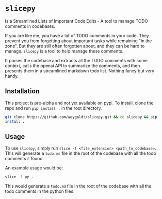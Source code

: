 # `slicepy`

is a Streamlined Lists of Important Code Edits - A tool to manage TODO comments
in codebases.

If you are like me, you have a lot of TODO comments in your code. They prevent
you from forgetting about important tasks while remaining "in the zone". But
they are still often forgotten about, and they can be hard to manage. `slicepy`
is a tool to help manage these comments.

It parses the codebase and extracts all the TODO comments with some context,
calls the openai API to summarize the comments, and then presents them in a
streamlined markdown todo list. Nothing fancy but very handy.

## Installation

This project is pre-alpha and not yet available on pypi. To install, clone the
repo and run `pip install .` in the root directory.

```bash
git clone https://github.com/weygoldt/slicepy.git && cd slicepy && pip
install .
```

## Usage

To use `slicepy`, simply run `slice -f <file_extension> <path_to_codebase>`.
This will generate a `todo.md` file in the root of the codebase with all the
todo comments it found.

An example usage would be:

```bash
slice -f py .
```

This would generate a `todo.md` file in the root of the codebase with all the
todo comments in the python files.
